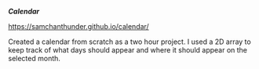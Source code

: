 ***Calendar***

https://samchanthunder.github.io/calendar/

Created a calendar from scratch as a two hour project. I used a 2D array to keep track of what days should appear and where it should appear on the selected month. 

